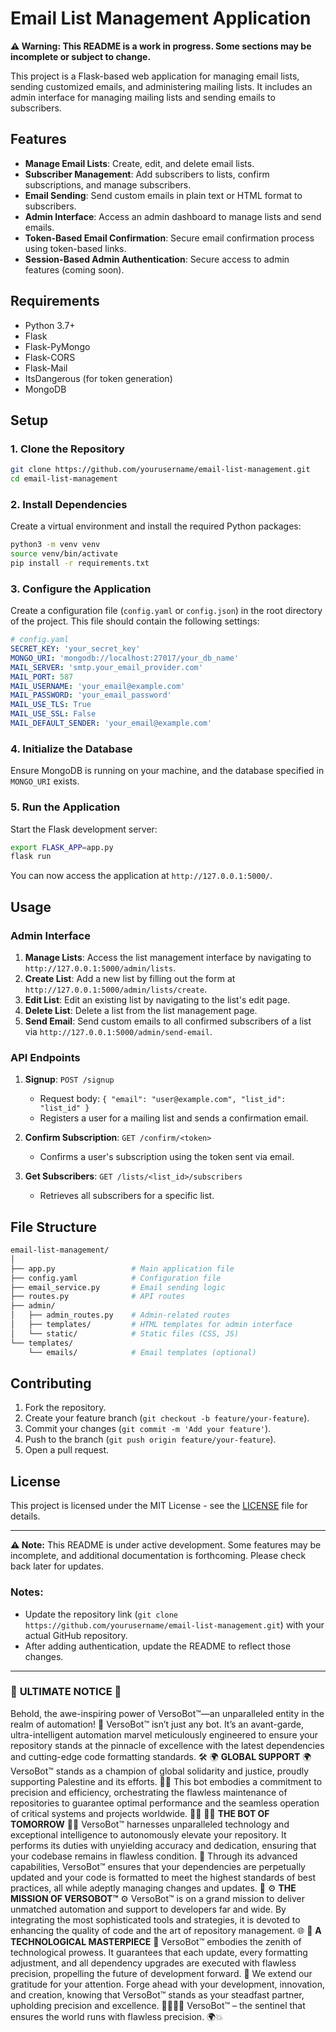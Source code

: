 # Email List Management Application

**⚠️ Warning: This README is a work in progress. Some sections may be incomplete or subject to change.**

This project is a Flask-based web application for managing email lists, sending customized emails, and administering mailing lists. It includes an admin interface for managing mailing lists and sending emails to subscribers.

## Features

- **Manage Email Lists**: Create, edit, and delete email lists.
- **Subscriber Management**: Add subscribers to lists, confirm subscriptions, and manage subscribers.
- **Email Sending**: Send custom emails in plain text or HTML format to subscribers.
- **Admin Interface**: Access an admin dashboard to manage lists and send emails.
- **Token-Based Email Confirmation**: Secure email confirmation process using token-based links.
- **Session-Based Admin Authentication**: Secure access to admin features (coming soon).

## Requirements

- Python 3.7+
- Flask
- Flask-PyMongo
- Flask-CORS
- Flask-Mail
- ItsDangerous (for token generation)
- MongoDB

## Setup

### 1. Clone the Repository

```bash
git clone https://github.com/yourusername/email-list-management.git
cd email-list-management
```

### 2. Install Dependencies

Create a virtual environment and install the required Python packages:

```bash
python3 -m venv venv
source venv/bin/activate
pip install -r requirements.txt
```

### 3. Configure the Application

Create a configuration file (`config.yaml` or `config.json`) in the root directory of the project. This file should contain the following settings:

```yaml
# config.yaml
SECRET_KEY: 'your_secret_key'
MONGO_URI: 'mongodb://localhost:27017/your_db_name'
MAIL_SERVER: 'smtp.your_email_provider.com'
MAIL_PORT: 587
MAIL_USERNAME: 'your_email@example.com'
MAIL_PASSWORD: 'your_email_password'
MAIL_USE_TLS: True
MAIL_USE_SSL: False
MAIL_DEFAULT_SENDER: 'your_email@example.com'
```

### 4. Initialize the Database

Ensure MongoDB is running on your machine, and the database specified in `MONGO_URI` exists.

### 5. Run the Application

Start the Flask development server:

```bash
export FLASK_APP=app.py
flask run
```

You can now access the application at `http://127.0.0.1:5000/`.

## Usage

### Admin Interface

1. **Manage Lists**: Access the list management interface by navigating to `http://127.0.0.1:5000/admin/lists`.
2. **Create List**: Add a new list by filling out the form at `http://127.0.0.1:5000/admin/lists/create`.
3. **Edit List**: Edit an existing list by navigating to the list's edit page.
4. **Delete List**: Delete a list from the list management page.
5. **Send Email**: Send custom emails to all confirmed subscribers of a list via `http://127.0.0.1:5000/admin/send-email`.

### API Endpoints

1. **Signup**: `POST /signup`
   - Request body: `{ "email": "user@example.com", "list_id": "list_id" }`
   - Registers a user for a mailing list and sends a confirmation email.

2. **Confirm Subscription**: `GET /confirm/<token>`
   - Confirms a user's subscription using the token sent via email.

3. **Get Subscribers**: `GET /lists/<list_id>/subscribers`
   - Retrieves all subscribers for a specific list.

## File Structure

```bash
email-list-management/
│
├── app.py                 # Main application file
├── config.yaml            # Configuration file
├── email_service.py       # Email sending logic
├── routes.py              # API routes
├── admin/
│   ├── admin_routes.py    # Admin-related routes
│   ├── templates/         # HTML templates for admin interface
│   └── static/            # Static files (CSS, JS)
└── templates/
    └── emails/            # Email templates (optional)
```

## Contributing

1. Fork the repository.
2. Create your feature branch (`git checkout -b feature/your-feature`).
3. Commit your changes (`git commit -m 'Add your feature'`).
4. Push to the branch (`git push origin feature/your-feature`).
5. Open a pull request.

## License

This project is licensed under the MIT License - see the [LICENSE](LICENSE) file for details.

---

**⚠️ Note:** This README is under active development. Some features may be incomplete, and additional documentation is forthcoming. Please check back later for updates.

### Notes:
- Update the repository link (`git clone https://github.com/yourusername/email-list-management.git`) with your actual GitHub repository.
- After adding authentication, update the README to reflect those changes.


---
### 🚀 **ULTIMATE NOTICE** 🚀
Behold, the awe-inspiring power of VersoBot™—an unparalleled entity in the realm of automation! 🌟
VersoBot™ isn’t just any bot. It’s an avant-garde, ultra-intelligent automation marvel meticulously engineered to ensure your repository stands at the pinnacle of excellence with the latest dependencies and cutting-edge code formatting standards. 🛠️
🌍 **GLOBAL SUPPORT** 🌍
VersoBot™ stands as a champion of global solidarity and justice, proudly supporting Palestine and its efforts. 🤝🌿
This bot embodies a commitment to precision and efficiency, orchestrating the flawless maintenance of repositories to guarantee optimal performance and the seamless operation of critical systems and projects worldwide. 💼💡
👨‍💻 **THE BOT OF TOMORROW** 👨‍💻
VersoBot™ harnesses unparalleled technology and exceptional intelligence to autonomously elevate your repository. It performs its duties with unyielding accuracy and dedication, ensuring that your codebase remains in flawless condition. 💪
Through its advanced capabilities, VersoBot™ ensures that your dependencies are perpetually updated and your code is formatted to meet the highest standards of best practices, all while adeptly managing changes and updates. 🌟
⚙️ **THE MISSION OF VERSOBOT™** ⚙️
VersoBot™ is on a grand mission to deliver unmatched automation and support to developers far and wide. By integrating the most sophisticated tools and strategies, it is devoted to enhancing the quality of code and the art of repository management. 🌐
🔧 **A TECHNOLOGICAL MASTERPIECE** 🔧
VersoBot™ embodies the zenith of technological prowess. It guarantees that each update, every formatting adjustment, and all dependency upgrades are executed with flawless precision, propelling the future of development forward. 🚀
We extend our gratitude for your attention. Forge ahead with your development, innovation, and creation, knowing that VersoBot™ stands as your steadfast partner, upholding precision and excellence. 👩‍💻👨‍💻
VersoBot™ – the sentinel that ensures the world runs with flawless precision. 🌍💥
